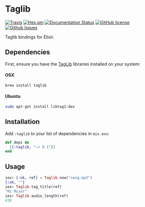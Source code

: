 # Taglib

[![Travis](https://img.shields.io/travis/almightycouch/taglib.svg)](https://travis-ci.org/almightycouch/taglib)
[![Hex.pm](https://img.shields.io/hexpm/v/taglib.svg)](https://hex.pm/packages/taglib)
[![Documentation Status](https://img.shields.io/badge/docs-hexdocs-blue.svg)](http://hexdocs.pm/taglib)
[![GitHub license](https://img.shields.io/badge/license-MIT-blue.svg)](https://raw.githubusercontent.com/almightycouch/taglib/master/LICENSE)
[![Github Issues](https://img.shields.io/github/issues/almightycouch/taglib.svg)](http://github.com/almightycouch/taglib/issues)

Taglib bindings for Elixir.

## Dependencies

First, ensure you have the [TagLib](http://taglib.org) libraries installed on your system:

#### OSX
```bash
brew install taglib
```

#### Ubuntu
```bash
sudo apt-get install libtag1-dev
```

## Installation

Add `:taglib` to your list of dependencies in `mix.exs`:

```elixir
def deps do
  [{:taglib, "~> 0.1"}]
end
```

## Usage

```elixir
iex> {:ok, ref} = Taglib.new("song.mp3")
{:ok, ""}
iex> Taglib.tag_title(ref)
"Mi Mujer"
iex> Taglib.audio_length(ref)
438
```

